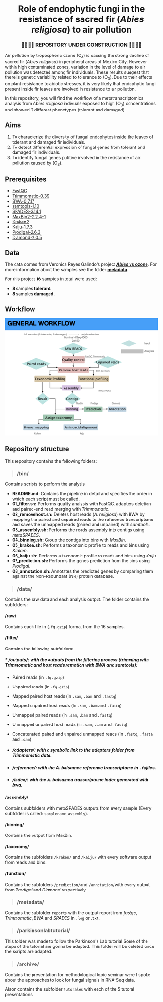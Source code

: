 # <div align="center"> Role of endophytic fungi in the resistance of sacred fir (*Abies religiosa*) to air pollution </div>

### <div align="center">  :construction::construction::construction::construction: REPOSITORY UNDER CONSTRUCTION :construction::construction::construction::construction: </div>






Air pollution by tropospheric ozone (O<sub>3</sub>) is causing the strong decline of sacred fir (*Abies religiosa*) in peripheral areas of Mexico City. However, within high contaminated zones, variation in the level of damage to air pollution was detected among fir individuals. These results suggest that there is genetic variability related to tolerance to (O<sub>3</sub>). Due to their effects on plant resistance to abiotic stresses, it is very likely that endophytic fungi present inside fir leaves are involved in resistance to air pollution.

In this repository, you will find the workflow of a metatranscriptomics analysis from *Abies religiosa* indivuals exposed to high (O<sub>3</sub>) concentrations and showed 2 different phenotypes (tolerant and damaged). 

## **Aims**

1. To characterize the diversity of fungal endophytes inside the leaves of tolerant and damaged fir individuals.
2. To detect differential expression of fungal genes from tolerant and damaged fir individuals. 
3. To identify fungal genes putitive involved in the resistance of air pollution caused by (O<sub>3</sub>).

## **Prerequisites**

* [FastQC](https://www.bioinformatics.babraham.ac.uk/projects/fastqc/)
* [Trimmomatic-0.39](http://www.usadellab.org/cms/?page=trimmomatic)
* [BWA-0.7.17](http://bio-bwa.sourceforge.net)
* [samtools-1.10](http://www.htslib.org)
* [SPADES-3.14.1](https://cab.spbu.ru/software/spades/)
* [MaxBin2-2.2.4-1](https://sourceforge.net/projects/maxbin2/)
* [Kraken2](https://ccb.jhu.edu/software/kraken2/)
* [Kaiju-1.7.3](http://kaiju.binf.ku.dk)
* [Prodigal-2.6.3](https://github.com/hyattpd/Prodigal)
* [Diamond-2.0.5](https://github.com/bbuchfink/diamond)	


## **Data**

The data comes from Veronica Reyes Galindo's project [***Abies* vs ozone**](https://github.com/VeroIarrachtai/Abies_vs_ozone). For more information about the samples see the folder [**metadata**](https://github.com/VeroIarrachtai/Abies_vs_ozone/blob/master/4_Transcriptomics/metadata/RNA_sacredfir.csv).

For this project **16** samples in total were used:

* **8** samples **tolerant**.
* **8** samples **damaged**.  


## **Workflow**

![](workflow.png)

## **Repository structure**

This repository contains the following folders:

>### /bin/

Contains scripts to perform the analysis

* **README.md**: Contains the pipeline in detail and specifies the order in which each script must be called.
* **01_filter.sh:** Performs quality analysis with FastQC, adapters deletion and paired-end read merging with *Trimmomatic*.
* **02_removehost.sh:** Deletes host reads (*A. religiosa*) with BWA by mapping the paired and unpaired reads to the reference transcriptome and saves the unmapped reads (paired and unpaired) with *samtools*.
* **03_assembly.sh:** Performs the reads assembly into contigs using *metaSPADES*.
* **04_binning.sh:** Group the contigs into bins with *MaxBin*.
* **05_kraken.sh:** Performs a taxonomic profile to reads and bins using *Kraken*.
* **06_kaiju.sh:** Performs a taxonomic profile ro reads and bins using *Kaiju*.
* **07_prediction.sh:** Performs the genes prediction from the bins using *Prodigal*.
* **08_annotation.sh:** Annotates the predicted genes by comparing them against the Non-Redundant (NR) protein database.
  
  
>### /data/

Contains the raw data and each analysis output. The folder contains the subfolders:

#### /raw/
Contains each file in (`.fq.gzip`) format from the 16 samples.

#### /filter/


Contains the following subfolders:

##### * **/outputs/:** with the outputs from the filtering process (trimming with *Trimmomatic* and host reads remotion with *BWA* and *samtools*):

* Paired reads (in `.fq.gzip`)
* Unpaired reads (in `.fq.gzip`)
* Mapped paired host reads (in `.sam`, `.bam` and `.fastq`)
* Mapped unpaired host reads (in `.sam`, `.bam` and `.fastq`)
* Unmapped paired reads (in `.sam`, `.bam` and `.fastq`)
* Unmapped unpaired host reads (in `.sam`, `.bam` and `.fastq`)
* Concatenated paired and unpaired unmapped reads (in `.fastq`, `.fasta` and `.sam`)
 
 
* ##### **/adapters/:** with a symbolic link to the adapters folder from Trimmomatic data.
* ##### **/reference/:** with the *A. balsamea* reference transcriptome in `.fa`files.
* ##### **/index/:** with the *A. balsamea* transcriptome index generated with bwa.
  

#### /assembly/
Contains subfolders with metaSPADES outputs from every sample (Every subfolder is called: `samplename_assembly`).

#### /binning/
Contains the output from MaxBin.

#### /taxonomy/
Contains the subfolders `/kraken/` and `/kaiju/` with every software output from reads and bins. 


#### /function/
Contains the subfolders `/prediction/`and `/annotation/`with every output from *Prodigal* and *Diamond* respectively.

>### /metadata/

Contains the subfolder `reports` with the output report from *fastqc*, *Trimmomatic*, *BWA* and *SPADES* in `.log` or .`txt`. 

>### /parkinsonlabtutorial/

This folder was made to follow the Parkinson's Lab tutorial Some of the steps of the tutorial are gonna be adapted. This folder will be deleted once the scripts are adapted.

>### /archive/

Contains the presentation for methodological topic seminar were I spoke about the approaches to look for fungal signals in RNA-Seq data.

Alson contains the subfolder `tutorales` with each of the 5 tutoral presentations.  

